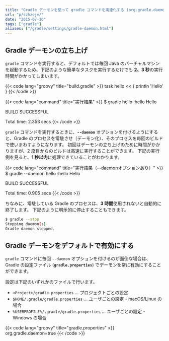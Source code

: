 ```yaml
---
title: "Gradle デーモンを使って gradle コマンドを高速化する (org.gradle.daemon)"
url: "p/szhzejv/"
date: "2015-07-10"
tags: ["gradle"]
aliases: ["/gradle/settings/gradle-daemon.html"]
---
```


Gradle デーモンの立ち上げ
----

`gradle` コマンドを実行すると、デフォルトでは毎回 Java のバーチャルマシンを起動するため、下記のような簡単なタスクを実行するだけでも **2、3 秒**の実行時間がかかってしまいます。

{{< code lang="groovy" title="build.gradle" >}}
task hello << {
    println 'Hello'
}
{{< /code >}}

{{< code lang="command" title="実行結果" >}}
$ gradle hello
:hello
Hello

BUILD SUCCESSFUL

Total time: 2.353 secs
{{< /code >}}

`gradle` コマンドを実行するときに、**`--daemon`** オプションを付けるようにすると、Gradle のプロセスを常駐させ（デーモン化）、そのプロセスを毎回のビルドで使いまわすようになります。
初回はデーモンの立ち上げのために時間がかかりますが、2 度目からのビルドは高速に実行することができます。
下記の実行例を見ると、**1 秒以内**に処理できていることがわかります。

{{< code lang="command" title="実行結果（--daemonオプションあり）" >}}
$ gradle --daemon hello
:hello
Hello

BUILD SUCCESSFUL

Total time: 0.905 secs
{{< /code >}}

ちなみに、常駐している Gradle のプロセスは、**3 時間**使用されないと自動的に終了します。
下記のように明示的に停止することもできます。

```sh
$ gradle --stop
Stopping daemon(s).
Gradle daemon stopped.
```


Gradle デーモンをデフォルトで有効にする
----

`gradle` コマンドに毎回 `--daemon` オプションを付けるのが面倒な場合は、Gradle の設定ファイル (**`gradle.properties`**) でデーモンを常に有効にすることができます。

設定は下記のいずれかのファイルで行います。

- `<Project>/gradle.properties` ... プロジェクトごとの設定
- `$HOME/.gradle/gradle.properties` ... ユーザごとの設定 - macOS/Linux の場合
- `%USERPROFILE%/.gradle/gradle.properties` ... ユーザごとの設定 - Windows の場合

{{< code lang="groovy" title="gradle.properties" >}}
org.gradle.daemon=true
{{< /code >}}


